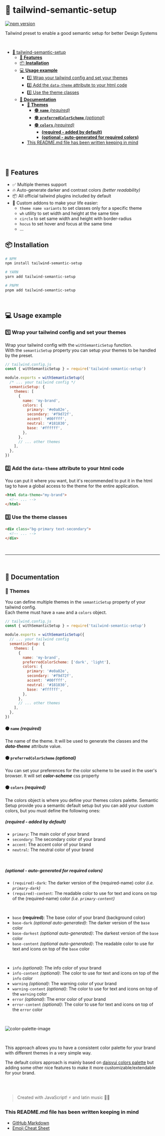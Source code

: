 # 🧬 tailwind-semantic-setup

[![npm version](https://img.shields.io/npm/v/tailwind-semantic-setup?color=blue&style=flat-square)](https://www.npmjs.com/package/tailwind-semantic-setup)

Tailwind preset to enable a good semantic setup for better Design Systems

<br>

- [🧬 tailwind-semantic-setup](#-tailwind-semantic-setup)
  - [🚀 **Features**](#-features)
  - [📦 **Installation**](#-installation)
  - [💻 **Usage example**](#-usage-example)
    - [1️⃣  Wrap your tailwind config and set your themes](#1️⃣--wrap-your-tailwind-config-and-set-your-themes)
    - [2️⃣  Add the `data-theme` attribute to your html code](#2️⃣--add-the-data-theme-attribute-to-your-html-code)
    - [3️⃣  Use the theme classes](#3️⃣--use-the-theme-classes)
  - [📖 **Documentation**](#-documentation)
    - [🎨 **Themes**](#-themes)
      - [🟠 **`name`** _(required)_](#-name-required)
      - [🟠 **`preferredColorScheme`** _(optional)_](#-preferredcolorscheme-optional)
      - [🟠 **`colors`** _(required)_](#-colors-required)
        - [**(required - added by default)**](#required---added-by-default)
        - [**(optional - auto-generated for required colors)**](#optional---auto-generated-for-required-colors)
    - [This README.md file has been written keeping in mind](#this-readmemd-file-has-been-written-keeping-in-mind)

<br>
<br>

## 🚀 **Features**
- ✅ Multiple themes support
- 🔥 Auto-generate darker and contrast colors _(better readability)_
- 📦 All official tailwind plugins included by default
- 🚀 Custom addons to make your life easier:
   -  `theme name variants` to set classes only for a specific theme
   -  `wh` utility to set width and height at the same time
   -  `circle` to set same width and height with border-radius
   -  `hocus` to set hover and focus at the same time
   -  ...




## 📦 **Installation**
```bash
# NPM
npm install tailwind-semantic-setup

# YARN
yarn add tailwind-semantic-setup

# PNPM
pnpm add tailwind-semantic-setup
```

<br>

## 💻 **Usage example**

### 1️⃣  Wrap your tailwind config and set your themes
Wrap your tailwind config with the `withSemanticSetup` function.
<br>
With the `semanticSetup` property you can setup your themes to be handled by the preset.

```js
// tailwind.config.js
const { withSemanticSetup } = require('tailwind-semantic-setup')

module.exports = withSemanticSetup({
  /* ... your tailwind config */
  semanticSetup: {
    themes: [
      {
        name: 'my-brand',
        colors: {
          primary: '#e0a82e',
          secondary: '#f9d72f',
          accent: '#00ffff',
          neutral: '#181830',
          base: '#ffffff',
        },
      },
      // ... other themes
    ],
  },
})
```

### 2️⃣  Add the `data-theme` attribute to your html code
You can put it where you want, but it's recommended to put it in the html tag to have a global access to the theme for the entire application.
```html
<html data-theme="my-brand">
  <!-- ... -->
</html>
```

### 3️⃣  Use the theme classes
```html
<div class="bg-primary text-secondary">
  <!-- ... -->
</div>
```

<br>

---

<br>

## 📖 **Documentation**

### 🎨 **Themes**
You can define multiple themes in the `semanticSetup` property of your tailwind config.
<br>
Each theme must have a `name` and a `colors` object.



```js
// tailwind.config.js
const { withSemanticSetup } = require('tailwind-semantic-setup')

module.exports = withSemanticSetup({
  // ... your tailwind config
  semanticSetup: {
    themes: [
      {
        name: 'my-brand',
        preferredColorScheme: ['dark', 'light'],
        colors: {
          primary: '#e0a82e',
          secondary: '#f9d72f',
          accent: '#00ffff',
          neutral: '#181830',
          base: '#ffffff',
        },
      },
      // ... other themes
    ],
  },
})
```

#### 🟠 **`name`** _(required)_
The name of the theme. It will be used to generate the classes and the _**data-theme**_ attribute value.

#### 🟠 **`preferredColorScheme`** _(optional)_
You can set your preferences for the color scheme to be used in the user's browser. It will set _**color-scheme**_ css property

#### 🟠 **`colors`** _(required)_
The colors object is where you define your themes colors palette. Semantic Setup provide you a semantic default setup but you can add your custom colors, but you must define the following ones:

##### **(required - added by default)**
- `primary`: The main color of your brand
- `secondary`: The secondary color of your brand
- `accent`: The accent color of your brand
- `neutral`: The neutral color of your brand
<br>

##### **(optional - auto-generated for required colors)**
- `(required)-dark`: The darker version of the (required-name) color _(i.e. `primary-dark`)_
- `(required)-content`: The readable color to use for text and icons on top of the (required-name) color _(i.e. `primary-content`)_

<br>

- `base` **(required)**: The base color of your brand (background color)
- `base-dark` _(optional auto-generated)_: The darker version of the `base` color
- `base-darkest` _(optional auto-generated)_: The darkest version of the `base` color
- `base-content` _(optional auto-generated)_: The readable color to use for text and icons on top of the `base` color

<br>

- `info` _(optional)_: The info color of your brand
- `info-content` _(optional)_: The color to use for text and icons on top of the `info` color
- `warning` _(optional)_: The warning color of your brand
- `warning-content` _(optional)_: The color to use for text and icons on top of the `warning` color
- `error` _(optional)_: The error color of your brand
- `error-content` _(optional)_: The color to use for text and icons on top of the `error` color

<br>


![color-palette-image](https://github.com/chempogonzalez/tailwind-semantic-setup/blob/main/assets/palette.png)

<br>

This approach allows you to have a consistent color palette for your brand with different themes in a very simple way.
<br>

The default colors approach is mainly based on [daisyui colors palette](https://daisyui.com/docs/colors) but adding some other nice features to make it more customizable/extendable for your brand.

<br>
<br>

> Created with JavaScript! ⚡ and latin music 🎺🎵

### This README.md file has been written keeping in mind

- [GitHub Markdown](https://guides.github.com/features/mastering-markdown/)
- [Emoji Cheat Sheet](https://www.webfx.com/tools/emoji-cheat-sheet/)
